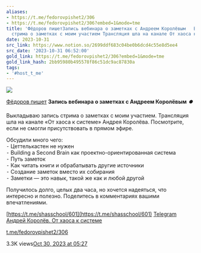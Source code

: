 ```yaml
---
aliases:
- https://t.me/fedorovpishet2/306
- https://t.me/fedorovpishet2/306?embed=1&mode=tme
title: 'Фёдоров пишетЗапись вебинара о заметках с Андреем Королёвым   Выкладываю запись
  стрима о заметках с моим участием Трансляция шла на канале От хаоса к '
date: 2023-10-31
src_link: https://www.notion.so/2699ddf683c04be0b6dcd4c55e8d5ee4
src_date: '2023-10-31 06:52:00'
gold_link: https://t.me/fedorovpishet2/306?embed=1&mode=tme
gold_link_hash: 2bb95980b495578f86c51dc9ac87830a
tags:
- '#host_t_me'
---
```




[*![](https://cdn4.cdn-telegram.org/file/gkI9GyrNj-CVgj_V8KDIbLovLGyS0Rtl9_7GzO7l65V_Mk8PuS8Hy0OnlPGM9ef7o-VDrwGn0OdCh4t12z_kaw5ZCwVUWe8D-qBUBE9mpSVyTbCBTODYghEd1uLJUgea3vC-0hwDpHnrP3h0afhRUSPGO_CCxuNwML7xFa88TgWYv922cCSEqle9qj6IhdX6TAyC2M1f_SRbSPXBsLx2B0Fcw65wrb0NINLJho0bDf1_MdYtMat87U79yjPEL2dVIhRJtjfYi8ExnyFSyx4kV8O7kW7YNuUQwJwFNLFD_CDWECXPVDvCD4pH5KGXypRlzoykMPNMqMdywJD_m6mt2g.jpg)*](https://t.me/fedorovpishet2)



[Фёдоров пишет](https://t.me/fedorovpishet2)
**Запись вебинара о заметках с Андреем Королёвым** ***⏺️***  
  
Выкладываю запись стрима о заметках с моим участием. Трансляция шла на канале «От хаоса к системе» Андрея Королёва. Посмотрите, если не смогли присутствовать в прямом эфире.  
  
Обсудили много чего:  
 ⁃ Цеттелькастен не нужен  
 ⁃ Building a Second Brain как проектно-ориентированная система  
 ⁃ Путь заметок  
 ⁃ Как читать книги и обрабатывать другие источники  
 ⁃ Создание заметок вместо их собирания  
 ⁃ Заметки — это навык, такой же как и любой другой  
  
Получилось долго, целых два часа, но хочется надеяться, что интересно и полезно. Поделитесь в комментариях вашими впечатлениями.  
  
[https://t.me/shasschool/601](https://t.me/shasschool/601)
[Telegram
Андрей Королёв. От хаоса к системе](https://t.me/shasschool/601)

[t.me/fedorovpishet2/306](https://t.me/fedorovpishet2/306)

3.3K views[Oct 30, 2023 at 05:27](https://t.me/fedorovpishet2/306)
